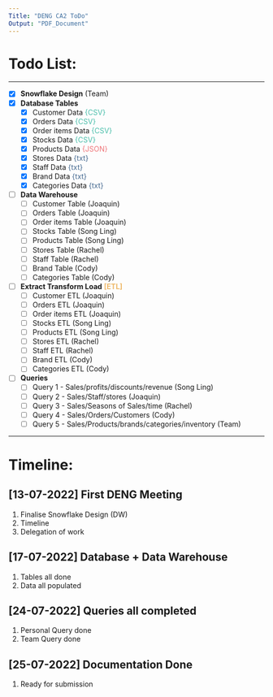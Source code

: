 ```yaml
---
Title: "DENG CA2 ToDo"
Output: "PDF_Document"
---
```


# Todo List:
---
- [x] **Snowflake Design** (Team)
- [x] **Database Tables**
    - [x] Customer Data <span style="color: #49BEAA">{CSV}</span> 
    - [x] Orders Data <span style="color: #49BEAA">{CSV}</span> 
    - [x] Order items Data <span style="color: #49BEAA">{CSV}</span> 
    - [x] Stocks Data <span style="color: #49BEAA">{CSV}</span> 
    - [x] Products Data <span style="color: #EF767A">{JSON}</span> 
    - [x] Stores Data <span style="color: #456990">{txt}</span> 
    - [x] Staff Data <span style="color: #456990">{txt}</span> 
    - [x] Brand Data <span style="color: #456990">{txt}</span> 
    - [x] Categories Data <span style="color: #456990">{txt}</span> 

- [ ] **Data Warehouse**
    - [ ] Customer Table (Joaquin)
    - [ ] Orders Table (Joaquin)
    - [ ] Order items Table (Joaquin)
    - [ ] Stocks Table (Song Ling)
    - [ ] Products Table (Song Ling)
    - [ ] Stores Table (Rachel)
    - [ ] Staff Table (Rachel)
    - [ ] Brand Table (Cody)
    - [ ] Categories Table (Cody)

- [ ] **Extract Transform Load** <span style="color: #EEB868">**[ETL]**</span>
    - [ ] Customer ETL (Joaquin)
    - [ ] Orders ETL (Joaquin)
    - [ ] Order items ETL (Joaquin)
    - [ ] Stocks ETL (Song Ling)
    - [ ] Products ETL (Song Ling)
    - [ ] Stores ETL (Rachel)
    - [ ] Staff ETL (Rachel)
    - [ ] Brand ETL (Cody)
    - [ ] Categories ETL (Cody)

- [ ] **Queries**
    - [ ] Query 1 - Sales/profits/discounts/revenue (Song Ling)
    - [ ] Query 2 - Sales/Staff/stores (Joaquin)
    - [ ] Query 3 - Sales/Seasons of Sales/time (Rachel)
    - [ ] Query 4 - Sales/Orders/Customers (Cody)
    - [ ] Query 5 - Sales/Products/brands/categories/inventory (Team)
---

# Timeline:

## [13-07-2022] First DENG Meeting

1. Finalise Snowflake Design (DW)
2. Timeline
3. Delegation of work

## [17-07-2022] Database + Data Warehouse

1. Tables all done
2. Data all populated

## [24-07-2022] Queries all completed

1. Personal Query done
2. Team Query done

## [25-07-2022] Documentation Done

1. Ready for submission
<!-- Insert Additional Work Below -->